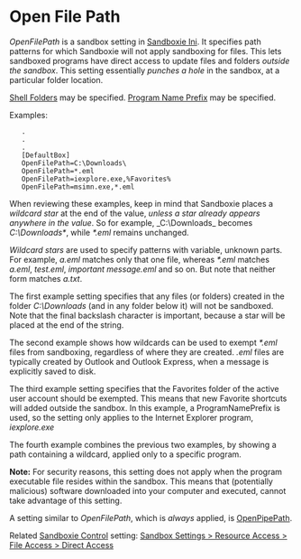 # Open File Path

_OpenFilePath_ is a sandbox setting in [Sandboxie Ini](SandboxieIni.md). It specifies path patterns for which Sandboxie will not apply sandboxing for files. This lets sandboxed programs have direct access to update files and folders _outside the sandbox_. This setting essentially _punches a hole_ in the sandbox, at a particular folder location.

[Shell Folders](ShellFolders.md) may be specified. [Program Name Prefix](ProgramNamePrefix.md) may be specified.

Examples:
```
   .
   .
   .
   [DefaultBox]
   OpenFilePath=C:\Downloads\
   OpenFilePath=*.eml
   OpenFilePath=iexplore.exe,%Favorites%
   OpenFilePath=msimn.exe,*.eml
```

When reviewing these examples, keep in mind that Sandboxie places a _wildcard star_ at the end of the value, _unless a star already appears anywhere in the value_. So for example, _C:\Downloads\_ becomes _C:\Downloads\*_, while _*.eml_ remains unchanged.

_Wildcard stars_ are used to specify patterns with variable, unknown parts. For example, _a.eml_ matches only that one file, whereas _*.eml_ matches _a.eml_, _test.eml_, _important message.eml_ and so on. But note that neither form matches _a.txt_.

The first example setting specifies that any files (or folders) created in the folder _C:\Downloads_ (and in any folder below it) will not be sandboxed. Note that the final backslash character is important, because a star will be placed at the end of the string.

The second example shows how wildcards can be used to exempt _*.eml_ files from sandboxing, regardless of where they are created. _.eml_ files are typically created by Outlook and Outlook Express, when a message is explicitly saved to disk.

The third example setting specifies that the Favorites folder of the active user account should be exempted. This means that new Favorite shortcuts will added outside the sandbox. In this example, a ProgramNamePrefix is used, so the setting only applies to the Internet Explorer program, _iexplore.exe_

The fourth example combines the previous two examples, by showing a path containing a wildcard, applied only to a specific program.

**Note:** For security reasons, this setting does not apply when the program executable file resides within the sandbox. This means that (potentially malicious) software downloaded into your computer and executed, cannot take advantage of this setting.

A setting similar to _OpenFilePath_, which is _always_ applied, is [OpenPipePath](OpenPipePath.md).

Related [Sandboxie Control](SP_SBControl.md) setting: [Sandbox Settings > Resource Access > File Access > Direct Access](ResourceAccessSettings.md#file-access--direct-access)
